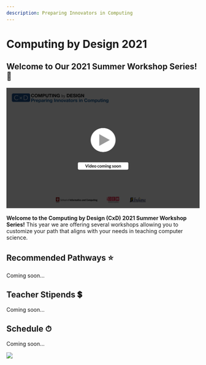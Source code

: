 ```yaml
---
description: Preparing Innovators in Computing
---
```


# Computing by Design 2021

## Welcome to Our 2021 Summer Workshop Series! 👋 

![](.gitbook/assets/vidcoming.png)

**Welcome to the Computing by Design \(CxD\) 2021 Summer Workshop Series!** This year we are offering several workshops allowing you to customize your path that aligns with your needs in teaching computer science. 

## Recommended Pathways ⭐️

Coming soon...

## Teacher Stipends 💲 

Coming soon...

## Schedule ⏱

Coming soon...



![](.gitbook/assets/orgbanner.png)


